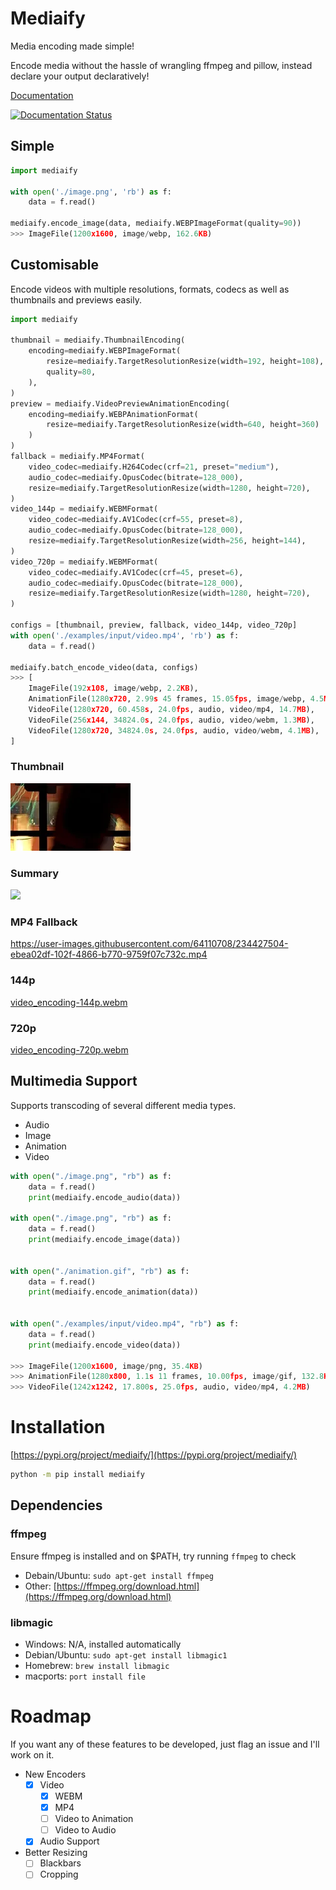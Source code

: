 # Mediaify


Media encoding made simple!

Encode media without the hassle of wrangling ffmpeg and pillow, instead declare your output declaratively!

[Documentation](https://mediaify.readthedocs.io/)

[![Documentation Status](https://readthedocs.org/projects/mediaify/badge/?version=latest)](https://mediaify.readthedocs.io/en/latest/?badge=latest)

## Simple

```python
import mediaify

with open('./image.png', 'rb') as f:
    data = f.read()

mediaify.encode_image(data, mediaify.WEBPImageFormat(quality=90))
>>> ImageFile(1200x1600, image/webp, 162.6KB)
```

## Customisable

Encode videos with multiple resolutions, formats, codecs as well as thumbnails and previews easily.

```python
import mediaify

thumbnail = mediaify.ThumbnailEncoding(
    encoding=mediaify.WEBPImageFormat(
        resize=mediaify.TargetResolutionResize(width=192, height=108),
        quality=80,
    ),
)
preview = mediaify.VideoPreviewAnimationEncoding(
    encoding=mediaify.WEBPAnimationFormat(
        resize=mediaify.TargetResolutionResize(width=640, height=360)
    )
)
fallback = mediaify.MP4Format(
    video_codec=mediaify.H264Codec(crf=21, preset="medium"),
    audio_codec=mediaify.OpusCodec(bitrate=128_000),
    resize=mediaify.TargetResolutionResize(width=1280, height=720),
)
video_144p = mediaify.WEBMFormat(
    video_codec=mediaify.AV1Codec(crf=55, preset=8),
    audio_codec=mediaify.OpusCodec(bitrate=128_000),
    resize=mediaify.TargetResolutionResize(width=256, height=144),
)
video_720p = mediaify.WEBMFormat(
    video_codec=mediaify.AV1Codec(crf=45, preset=6),
    audio_codec=mediaify.OpusCodec(bitrate=128_000),
    resize=mediaify.TargetResolutionResize(width=1280, height=720),
)

configs = [thumbnail, preview, fallback, video_144p, video_720p]
with open('./examples/input/video.mp4', 'rb') as f:
    data = f.read()

mediaify.batch_encode_video(data, configs)
>>> [
    ImageFile(192x108, image/webp, 2.2KB),
    AnimationFile(1280x720, 2.99s 45 frames, 15.05fps, image/webp, 4.5MB),
    VideoFile(1280x720, 60.458s, 24.0fps, audio, video/mp4, 14.7MB),
    VideoFile(256x144, 34824.0s, 24.0fps, audio, video/webm, 1.3MB),
    VideoFile(1280x720, 34824.0s, 24.0fps, audio, video/webm, 4.1MB),
]
```

### Thumbnail

![](https://raw.githubusercontent.com/Ben-Brady/mediaify/master/examples/demo/video_encoding-thumbnail.webp)

### Summary

![](https://raw.githubusercontent.com/Ben-Brady/mediaify/master/examples/demo/video_encoding-preview.webp)

### MP4 Fallback

https://user-images.githubusercontent.com/64110708/234427504-ebea02df-102f-4866-b770-9759f07c732c.mp4

### 144p

[video_encoding-144p.webm](https://user-images.githubusercontent.com/64110708/234427562-fb4af314-73ea-43db-938e-2d303f11d027.webm)

### 720p

[video_encoding-720p.webm](https://user-images.githubusercontent.com/64110708/234427566-b3412283-72ee-408c-813d-0b77a8d939f7.webm)



## Multimedia Support

Supports transcoding of several different media types.

- Audio
- Image
- Animation
- Video

```python
with open("./image.png", "rb") as f:
    data = f.read()
    print(mediaify.encode_audio(data))

with open("./image.png", "rb") as f:
    data = f.read()
    print(mediaify.encode_image(data))


with open("./animation.gif", "rb") as f:
    data = f.read()
    print(mediaify.encode_animation(data))


with open("./examples/input/video.mp4", "rb") as f:
    data = f.read()
    print(mediaify.encode_video(data))

>>> ImageFile(1200x1600, image/png, 35.4KB)
>>> AnimationFile(1280x800, 1.1s 11 frames, 10.00fps, image/gif, 132.8KB)
>>> VideoFile(1242x1242, 17.800s, 25.0fps, audio, video/mp4, 4.2MB)
```

# Installation

[https://pypi.org/project/mediaify/](https://pypi.org/project/mediaify/)

```bash
python -m pip install mediaify
```

## Dependencies

### ffmpeg

Ensure ffmpeg is installed and on $PATH, try running `ffmpeg` to check

- Debain/Ubuntu: `sudo apt-get install ffmpeg`
- Other: [https://ffmpeg.org/download.html](https://ffmpeg.org/download.html)

### libmagic

- Windows: N/A, installed automatically
- Debian/Ubuntu: `sudo apt-get install libmagic1`
- Homebrew: `brew install libmagic`
- macports: `port install file`

# Roadmap

If you want any of these features to be developed, just flag an issue and I'll work on it.

- New Encoders
    - [x] Video
        - [X] WEBM
        - [X] MP4
        - [ ] Video to Animation
        - [ ] Video to Audio
    - [x] Audio Support
- Better Resizing
    - [ ] Blackbars
    - [ ] Cropping
